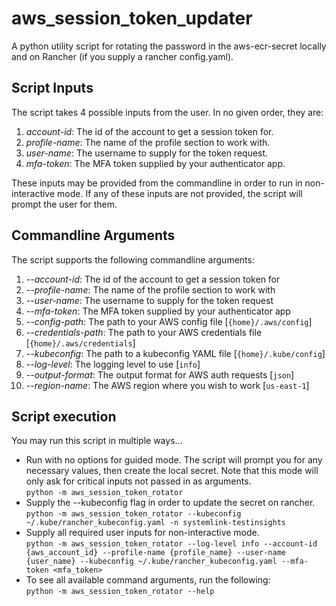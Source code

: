 # aws_session_token_updater
A python utility script for rotating the password in the aws-ecr-secret locally and on Rancher (if you supply a rancher config.yaml).

## Script Inputs
The script takes 4 possible inputs from the user.  In no given order, they are:
1) _account-id_: The id of the account to get a session token for.
2) _profile-name_: The name of the profile section to work with.
3) _user-name_: The username to supply for the token request.
4) _mfa-token_: The MFA token supplied by your authenticator app.

These inputs may be provided from the commandline in order to run in non-interactive mode.  If any of these inputs are not provided, the script will prompt the user for them.

## Commandline Arguments
The script supports the following commandline arguments:
1) _--account-id_: The id of the account to get a session token for
2) _--profile-name_: The name of the profile section to work with
3) _--user-name_: The username to supply for the token request
4) _--mfa-token_: The MFA token supplied by your authenticator app
5) _--config-path_: The path to your AWS config file [`{home}/.aws/config`]
6) _--credentials-path_: The path to your AWS credentials file [`{home}/.aws/credentials`]
7) _--kubeconfig_: The path to a kubeconfig YAML file [`{home}/.kube/config`]
8) _--log-level_: The logging level to use [`info`]
9) _--output-format_: The output format for AWS auth requests [`json`]
10) _--region-name_: The AWS region where you wish to work [`us-east-1`]

## Script execution
You may run this script in multiple ways...
* Run with no options for guided mode.  The script will prompt you for any necessary values, then create the local secret.  Note that this mode will only ask for critical inputs not passed in as arguments.
  <br>`python -m aws_session_token_rotator`
* Supply the --kubeconfig flag in order to update the secret on rancher.
  <br>`python -m aws_session_token_rotator --kubeconfig ~/.kube/rancher_kubeconfig.yaml -n systemlink-testinsights`
* Supply all required user inputs for non-interactive mode.
  <br>`python -m aws_session_token_rotator --log-level info --account-id {aws_account_id} --profile-name {profile_name} --user-name {user_name} --kubeconfig ~/.kube/rancher_kubeconfig.yaml --mfa-token <mfa_token>`
* To see all available command arguments, run the following:
  <br>`python -m aws_session_token_rotator --help`

